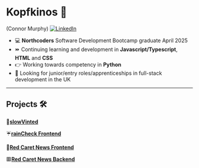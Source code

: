 # Kopfkinos 🌆 
(Connor Murphy)
[![LinkedIn](https://img.shields.io/badge/linkedin-%230077B5.svg?style=for-the-badge&logo=linkedin&logoColor=white)](https://www.linkedin.com/in/connor-murphy-64b871170/)
- 💻 **Northcoders** Software Development Bootcamp graduate April 2025
- ⏩ Continuing learning and development in **Javascript/Typescript**, **HTML** and **CSS**
- 👉 Working towards competency in **Python**  
- 🔭 Looking for junior/entry roles/apprenticeships in full-stack development in the UK

---

## Projects 🛠️
👚[**slowVinted**](https://github.com/Kopfkinos/slowVinted)

☔[**rainCheck Frontend**](https://github.com/Kopfkinos/rainCheckFE)

🔴[**Red Caret News Frontend**](https://github.com/Kopfkinos/NC-News-FE)

🟥[**Red Caret News Backend**](https://github.com/Kopfkinos/NC-News)




